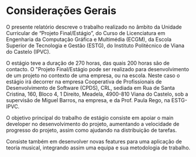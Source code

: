 # Considerações Gerais

O presente relatório descreve o trabalho realizado no âmbito da Unidade Curricular de “Projeto Final/Estágio”, do Curso de Licenciatura em Engenharia da Computação Gráfica e Multimédia (ECGM), da Escola Superior de Tecnologia e Gestão (ESTG), do Instituto Politécnico de Viana do Castelo (IPVC).

O estágio teve a duração de 270 horas, das quais 200 horas são de contacto. O "Projeto Final/Estágio pode ser realizado para desenvolvimento de um projeto no contexto de uma empresa, ou na escola. Neste caso o estágio irá decorrer na empresa Cooperativa de Profissionais de Desenvolvimento de Software (CPDS), CRL, sediada em  Rua de Santa Cristina, 160, Bloco 4, 1 Direito, Meadela, 4900-810 Viana do Castelo, sob a supervisão de Miguel Barros, na empresa, e da Prof. Paula Rego, na ESTG-IPVC.&#x20;

O objetivo principal do trabalho de estágio consiste em apoiar o main developer no desenvolvimento do projeto, aumentando a velocidade de progresso do projeto, assim como ajudando na distribuição de tarefas.&#x20;

Consiste também em desenvolver novas features para uma aplicação de teoria musical, integrando assim uma equipa e sua metodologia de trabalho.&#x20;
